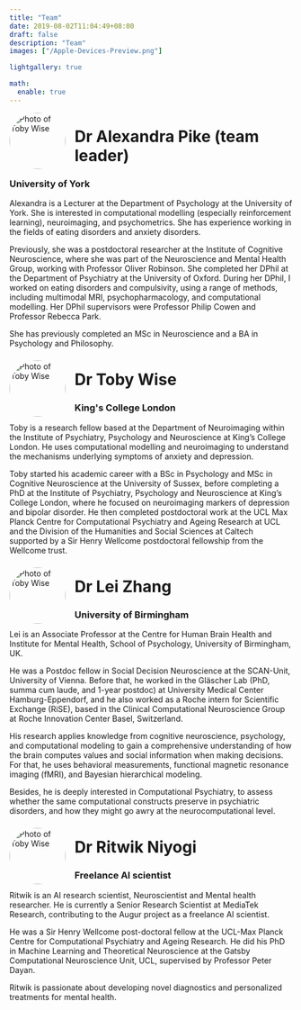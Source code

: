 ```yaml
---
title: "Team"
date: 2019-08-02T11:04:49+08:00
draft: false
description: "Team"
images: ["/Apple-Devices-Preview.png"]

lightgallery: true

math:
  enable: true
---
```


<img src="/AP_headshot.jpg" alt="Photo of Toby Wise" style="height: 100px; width:100px; float: left; margin-right:1rem; border-radius:100%"/>

# Dr Alexandra Pike (team leader)
### University of York

Alexandra is a Lecturer at the Department of Psychology at the University of York. She is interested in computational modelling (especially reinforcement learning), neuroimaging, and psychometrics. She has experience working in the fields of eating disorders and anxiety disorders.

Previously, she was a postdoctoral researcher at the Institute of Cognitive Neuroscience, where she was part of the Neuroscience and Mental Health Group, working with Professor Oliver Robinson. She completed her DPhil at the Department of Psychiatry at the University of Oxford. During her DPhil, I worked on eating disorders and compulsivity, using a range of methods, including multimodal MRI, psychopharmacology, and computational modelling. Her DPhil supervisors were Professor Philip Cowen and Professor Rebecca Park.

She has previously completed an MSc in Neuroscience and a BA in Psychology and Philosophy.

<img src="/TW_headshot.jpg" alt="Photo of Toby Wise" style="height: 100px; width:100px; float: left; margin-right:1rem; margin-top:0.5rem; border-radius:100%"/>

# Dr Toby Wise
### King's College London

Toby is a research fellow based at the Department of Neuroimaging within the Institute of Psychiatry, Psychology and Neuroscience at King’s College London. He uses computational modelling and neuroimaging to understand the mechanisms underlying symptoms of anxiety and depression.

Toby started his academic career with a BSc in Psychology and MSc in Cognitive Neuroscience at the University of Sussex, before completing a PhD at the Institute of Psychiatry, Psychology and Neuroscience at King’s College London, where he focused on neuroimaging markers of depression and bipolar disorder. He then completed postdoctoral work at the UCL Max Planck Centre for Computational Psychiatry and Ageing Research at UCL and the Division of the Humanities and Social Sciences at Caltech supported by a Sir Henry Wellcome postdoctoral fellowship from the Wellcome trust.

<img src="/LZ_headshot.jpg" alt="Photo of Toby Wise" style="height: 100px; width:100px; float: left; margin-right:1rem; margin-top:0.5rem; border-radius:100%"/>

# Dr Lei Zhang
### University of Birmingham

Lei is an Associate Professor at the Centre for Human Brain Health and Institute for Mental Health, School of Psychology, University of Birmingham, UK.

He was a Postdoc fellow in Social Decision Neuroscience at the SCAN-Unit, University of Vienna. Before that, he worked in the Gläscher Lab (PhD, summa cum laude, and 1-year postdoc) at University Medical Center Hamburg-Eppendorf, and he also worked as a Roche intern for Scientific Exchange (RiSE), based in the Clinical Computational Neuroscience Group at Roche Innovation Center Basel, Switzerland.

His research applies knowledge from cognitive neuroscience, psychology, and computational modeling to gain a comprehensive understanding of how the brain computes values and social information when making decisions. For that, he uses behavioral measurements, functional magnetic resonance imaging (fMRI), and Bayesian hierarchical modeling.

Besides, he is deeply interested in Computational Psychiatry, to assess whether the same computational constructs preserve in psychiatric disorders, and how they might go awry at the neurocomputational level.

<img src="/RN_headshot.jpg" alt="Photo of Toby Wise" style="height: 100px; width:100px; float: left; margin-right:1rem; margin-top:0.5rem; border-radius:100%"/>

# Dr Ritwik Niyogi
### Freelance AI scientist

Ritwik is an AI research scientist, Neuroscientist and Mental health researcher. He is currently a Senior Research Scientist at MediaTek Research, contributing to the Augur project as a freelance AI scientist.

He was a Sir Henry Wellcome post-doctoral fellow at the UCL-Max Planck Centre for Computational Psychiatry and Ageing Research. He did his PhD in Machine Learning and Theoretical Neuroscience at the Gatsby Computational Neuroscience Unit, UCL, supervised by Professor Peter Dayan.

Ritwik is passionate about developing novel diagnostics and personalized treatments for mental health.